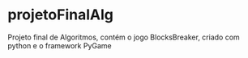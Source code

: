 # projetoFinalAlg
Projeto final de Algoritmos, contém o jogo BlocksBreaker, criado com python e o framework PyGame
